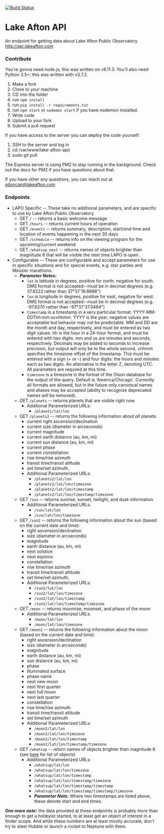 [![Build Status](https://travis-ci.org/nessalc/lake-afton-api.svg?branch=master)](https://travis-ci.org/nessalc/lake-afton-api)

# Lake Afton API
An endpoint for getting data about Lake Afton Public Observatory
http://api.lakeafton.com

### Contribute

You're gonna need node.js; this was written on v8.11.3. You'll also need Python 3.5+; this was written with v3.7.2.

1. Make a fork
2. Clone to your machine
3. CD into the folder
4. run ```npm install```
5. run ```pip install -r requirements.txt```
6. run ```npm start``` or ```nodemon start``` if you have nodemon installed.
7. Write code
8. Upload to your fork
9. Submit a pull request

If you have access to the server you can deploy the code yourself:

1. SSH to the server and log in
2. cd /var/www/lake-afton-api/
3. sudo git pull

The Express server is using PM2 to stay running in the background. Check out the docs for PM2 if you have questions about that.

If you have other any questions, you can reach out at sduncan@lakeafton.com

### Endpoints

* LAPO Specific -- These take no additional parameters, and are specific to use by Lake Afton Public Observatory
    * GET `/` -- returns a basic welcome message
    * GET `/hours` -- returns current hours of operation
    * GET `/events` -- returns summary, description, start/end time and location of events happening in the next 30 days
    * GET `/schedule` -- returns info on the viewing program for the upcoming/current weekend
    * GET `/whatsup_next` -- returns names of objects brighter than magnitude 6 that will be visible the next time LAPO is open.
* Configurable -- These are configurable and accept parameters for use in specific situations and for special events, e.g. star parties and Messier marathons.
    * ***Parameter Notes:***
        * `lat` is latitude in degrees, positive for north, negative for south. DMS format is not accepted--must be in decimal degrees (e.g. 37.6222 rather than 37°37'19.8688")
        * `lon` is longitude in degrees, positive for east, negative for west. DMS format is not accepted--must be in decimal degrees (e.g. -97.6270 rather than -97°37'37.0484")
        * `timestamp` is a timestamp in a very particular format: YYYY-MM-DDThh:mm:ss±hhmm. YYYY is the year; negative values are acceptable but behavior may not be predictable. MM and DD are the month and day, respectively, and must be entered as two digit values. hh is the hour in a 24-hour format, and must be entered with two digits. mm and ss are minutes and seconds, respectively. Decimals may be added to seconds to increase precision, but output will only be to the whole second. ±hhmm specifies the timezone offset of the timestamp. This must be entered with a sign (+ or -) and four digits: the hours and minutes each as two digits. An alternative is the letter Z, denoting UTC. All parameters are required at this time.
        * `timezone` is a timezone in the format of the Olson database for the output of the query. Default is 'America/Chicago'. Currently all formats are allowed, but in the future only canonical names and aliases may be accepted (ability to recognize deprecated names will be removed).
    * GET `/planets` -- returns planets that are visible right now
        * Additional Parameterized URLs:
            * `/planets/lat/lon`
    * GET `/planets2` -- returns the following information about *all* planets:
        * current right ascension/declination
        * current size (diameter in arcseconds)
        * current magnitude
        * current earth distance (au, km, mi)
        * current sun distance (au, km, mi)
        * current phase
        * current constellation
        * rise time/rise azimuth
        * transit time/transit altitude
        * set time/set azimuth, 
        * Additional Parameterized URLs:
            * `/planets2/lat/lon`
            * `/planets2/lat/lon/timezone`
            * `/planets2/lat/lon/timestamp`
            * `/planets2/lat/lon/timestamp/timezone`
    * GET `/sun` -- returns sunrise, sunset, twilight, and dusk information
        * Additional Parameterized URLs:
            * `/sun/lat/lon`
            * `/sun/lat/lon/timezone`
    * GET `/sun2` -- returns the following information about the sun (based on the current date and time):
        * right ascension/declination
        * size (diameter in arcseconds)
        * magnitude
        * earth distance (au, km, mi)
        * next solstice
        * next equinox
        * constellation
        * rise time/rise azimuth
        * transit time/transit altitude
        * set time/set azimuth, 
        * Additional Parameterized URLs:
            * `/sun2/lat/lon`
            * `/sun2/lat/lon/timezone`
            * `/sun2/lat/lon/timestamp`
            * `/sun2/lat/lon/timestamp/timezone`
    * GET `/moon` -- returns moonrise, moonset, and phase of the moon
        * Additional Parameterized URLs:
            * `/moon/lat/lon`
            * `/moon/lat/lon/timezone`
    * GET `/moon2` -- returns the following information about the moon (based on the current date and time):
        * right ascension/declination
        * size (diameter in arcseconds)
        * magnitude
        * earth distance (au, km, mi)
        * sun distance (au, km, mi)
        * phase
        * illuminated surface
        * phase name
        * next new moon
        * next first quarter
        * next full moon
        * next last quarter
        * constellation
        * rise time/rise azimuth
        * transit time/transit altitude
        * set time/set azimuth
        * Additional Parameterized URLs:
            * `/moon2/lat/lon`
            * `/moon2/lat/lon/timezone`
            * `/moon2/lat/lon/timestamp`
            * `/moon2/lat/lon/timestamp/timezone`
    * GET `/whatsup` -- return names of objects brighter than magnitude 6 (see [here](objects.md) for list of objects)
        * Additional Parameterized URLs:
            * `/whatsup/lat/lon`
            * `/whatsup/lat/lon/timezone`
            * `/whatsup/lat/lon/timestamp`
            * `/whatsup/lat/lon/timestamp/timezone`
            * `/whatsup/lat/lon/timestamp/timestamp`
            * `/whatsup/lat/lon/timestamp/timestamp/timezone`
            * ***Parameter Note:*** Where two timestamps are listed above, these denote start and end times.

***One more note:*** the data provided at these endpoints is probably more than enough to get a hobbyist started, to at least get an object of interest in a finder scope. And while these numbers are at least mostly accurate, don't try to steer Hubble or launch a rocket to Neptune with them.
